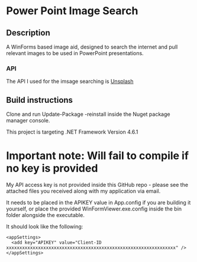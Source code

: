 # Power Point Image Search

## Description
A WinForms based image aid, designed to search the internet and pull relevant images to be used in PowerPoint presentations.

### API
The API I used for the imsage searching is [Unsplash](https://unsplash.com/)


## Build instructions
Clone and run Update-Package -reinstall inside the Nuget package manager console.

This project is targeting .NET Framework Version 4.6.1

# Important note: Will fail to compile if no key is provided
My API access key is not provided inside this GitHub repo - please see the attached files you received along with my application via email.

It needs to be placed in the APIKEY value in App.config if you are building it yourself, or place the provided WinFormViewer.exe.config inside the bin folder alongside the executable.

It should look like the following:

    <appSettings>  
      <add key="APIKEY" value="Client-ID xxxxxxxxxxxxxxxxxxxxxxxxxxxxxxxxxxxxxxxxxxxxxxxxxxxxxxxxxxxxxxxx" />
    </appSettings>
